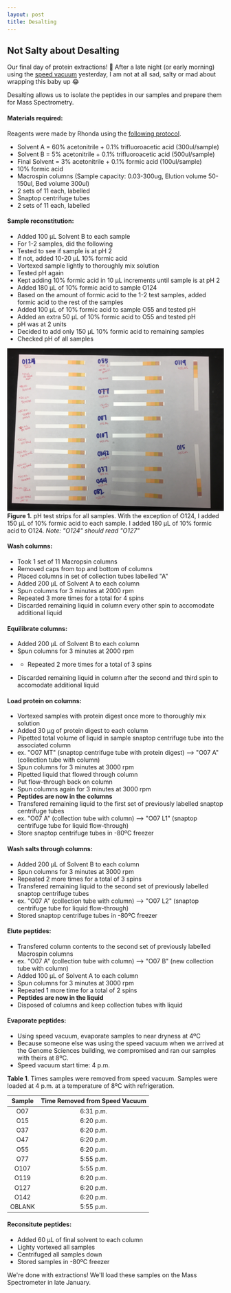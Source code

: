 ```yaml
---
layout: post
title: Desalting
---
```


## Not Salty about Desalting

Our final day of protein extractions! :tada: After a late night (or early morning) using the [speed vacuum](https://yaaminiv.github.io/Speed-Vacuum/) yesterday, I am not at all sad, salty or mad about wrapping this baby up :joy:

Desalting allows us to isolate the peptides in our samples and prepare them for Mass Spectrometry. 

#### **Materials required**:
Reagents were made by Rhonda using the [following protocol](https://github.com/sr320/LabDocs/blob/master/protocols/ProteinprepforMSMS.md).

- Solvent A = 60% acetonitrile + 0.1% trifluoroacetic acid (300ul/sample)
- Solvent B = 5% acetonitrile + 0.1% trifluoroacetic acid (500ul/sample)
- Final Solvent = 3% acetonitrile + 0.1% formic acid (100ul/sample)
- 10% formic acid
- Macrospin columns (Sample capacity: 0.03-300ug, Elution volume 50-150ul, Bed volume 300ul)
 - 2 sets of 11 each, labelled
- Snaptop centrifuge tubes
 - 2 sets of 11 each, labelled
 
#### **Sample reconstitution**:
- Added 100 µL Solvent B to each sample
- For 1-2 samples, did the following
 - Tested to see if sample is at pH 2
 - If not, added 10-20 µL 10% formic acid
 - Vortexed sample lightly to thoroughly mix solution
 - Tested pH again
 - Kept adding 10% formic acid in 10 µL increments until sample is at pH 2
 - Added 180 µL of 10% formic acid to sample O124
- Based on the amount of formic acid to the 1-2 test samples, added formic acid to the rest of the samples
 - Added 100 µL of 10% formic acid to sample O55 and tested pH
 - Added an extra 50 µL of 10% formic acid to O55 and tested pH
  - pH was at 2 units
  - Decided to add only 150 µL 10% formic acid to remaining samples
- Checked pH of all samples

![pH strips](https://raw.githubusercontent.com/RobertsLab/project-oyster-oa/master/images/pHstripsformicacid.jpg)
**Figure 1.** pH test strips for all samples. With the exception of O124, I added 150 µL of 10% formic acid to each sample. I added 180 µL of 10% formic acid to O124. *Note: "O124" should read "O127"*

#### **Wash columns**:
- Took 1 set of 11 Macropsin columns
 - Removed caps from top and bottom of columns
 - Placed columns in set of collection tubes labelled "A"
- Added 200 µL of Solvent A to each column
- Spun columns for 3 minutes at 2000 rpm
 - Repeated 3 more times for a total for 4 spins
 - Discarded remaining liquid in column every other spin to accomodate additional liquid

#### **Equilibrate columns**:
- Added 200 µL of Solvent B to each column
- Spun columns for 3 minutes at 2000 rpm
* - Repeated 2 more times for a total of 3 spins
 - Discarded remaining liquid in column after the second and third spin to accomodate additional liquid

#### **Load protein on columns**:
- Vortexed samples with protein digest once more to thoroughly mix solution
- Added 30 µg of protein digest to each column
 - Pipetted total volume of liquid in sample snaptop centrifuge tube into the associated column
 - ex. "O07 MT" (snaptop centrifuge tube with protein digest) --> "O07 A" (collection tube with column)
- Spun columns for 3 minutes at 3000 rpm
- Pipetted liquid that flowed through column
- Put flow-through back on column
- Spun columns again for 3 minutes at 3000 rpm
 - **Peptides are now in the columns**
- Transfered remaining liquid to the first set of previously labelled snaptop centrifuge tubes
 - ex. "O07 A" (collection tube with column) --> "O07 L1" (snaptop centrifuge tube for liquid flow-through)
- Store snaptop centrifuge tubes in -80ºC freezer

#### **Wash salts through columns**:
- Added 200 µL of Solvent B to each column
- Spun columns for 3 minutes at 3000 rpm
 - Repeated 2 more times for a total of 3 spins
- Transfered remaining liquid to the second set of previously labelled snaptop centrifuge tubes
 - ex. "O07 A" (collection tube with column) --> "O07 L2" (snaptop centrifuge tube for liquid flow-through)
- Stored snaptop centrifuge tubes in -80ºC freezer

#### **Elute peptides**:
- Transfered column contents to the second set of previously labelled Macrospin columns
 - ex. "O07 A" (collection tube with column) --> "O07 B" (new collection tube with column)
- Added 100 µL of Solvent A to each column
- Spun columns for 3 minutes at 3000 rpm
 - Repeated 1 more time for a total of 2 spins
 - **Peptides are now in the liquid**
- Disposed of columns and keep collection tubes with liquid

#### **Evaporate peptides**:
- Using speed vacuum, evaporate samples to near dryness at 4ºC
 - Because someone else was using the speed vacuum when we arrived at the Genome Sciences building, we compromised and ran our samples with theirs at 8ºC.
- Speed vacuum start time: 4 p.m.

**Table 1**. Times samples were removed from speed vacuum. Samples were loaded at 4 p.m. at a temperature of 8ºC with refrigeration.

| **Sample** | **Time Removed from Speed Vacuum** |
|:----------:|:----------------------------------:|
|     O07    |              6:31 p.m.             |
|     O15    |              6:20 p.m.             |
|     O37    |              6:20 p.m.             |
|     O47    |              6:20 p.m.             |
|     O55    |              6:20 p.m.             |
|     O77    |              5:55 p.m.             |
|    O107    |              5:55 p.m.             |
|    O119    |              6:20 p.m.             |
|    O127    |              6:20 p.m.             |
|    O142    |              6:20 p.m.             |
|   OBLANK   |              5:55 p.m.             |

#### **Reconsitute peptides**:
- Added 60 µL of final solvent to each column
- Lighty vortexed all samples
- Centrifuged all samples down
- Stored samples in -80ºC freezer

We're done with extractions! We'll load these samples on the Mass Spectrometer in late January.


